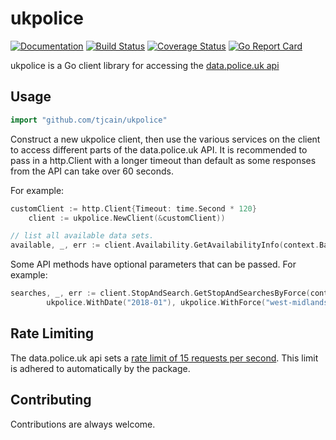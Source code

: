 # ukpolice

[![Documentation](https://godoc.org/github.com/tjcain/ukpolice?status.svg)](http://godoc.org/github.com/tjcain/ukpolice) [![Build Status](https://travis-ci.org/tjcain/ukpolice.svg?branch=master)](https://travis-ci.org/tjcain/ukpolice)
[![Coverage Status](https://coveralls.io/repos/github/tjcain/ukpolice/badge.svg?branch=master)](https://coveralls.io/github/tjcain/ukpolice?branch=master)
[![Go Report Card](https://goreportcard.com/badge/github.com/tjcain/ukpolice)](https://goreportcard.com/report/github.com/tjcain/ukpolice)

ukpolice is a Go client library for accessing the [data.police.uk api](https://data.police.uk/docs/)

## Usage

```go
import "github.com/tjcain/ukpolice"
```

Construct a new ukpolice client, then use the various services on the client to
access different parts of the data.police.uk API. It is recommended to pass in a http.Client with a longer timeout than default as some responses from the API can take over 60 seconds.

For example:

```go
customClient := http.Client{Timeout: time.Second * 120}
	client := ukpolice.NewClient(&customClient))

// list all available data sets.
available, _, err := client.Availability.GetAvailabilityInfo(context.Background())
```

Some API methods have optional parameters that can be passed. For example:

```go
searches, _, err := client.StopAndSearch.GetStopAndSearchesByForce(context.Background(),
        ukpolice.WithDate("2018-01"), ukpolice.WithForce("west-midlands"))
```

## Rate Limiting

The data.police.uk api sets a [rate limit of 15 requests per second](https://data.police.uk/docs/api-call-limits/). This limit is adhered to automatically by the package.

## Contributing

Contributions are always welcome.
